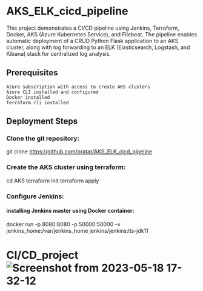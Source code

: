 # AKS_ELK_cicd_pipeline

This project demonstrates a CI/CD pipeline using Jenkins, Terraform, Docker, AKS (Azure Kubernetes Service), and Filebeat. The pipeline enables automatic deployment of a CRUD Python Flask application to an AKS cluster, along with log forwarding to an ELK (Elasticsearch, Logstash, and Kibana) stack for centralized log analysis.

## Prerequisites

    Azure subscription with access to create AKS clusters
    Azure CLI installed and configured
    Docker installed
    Terraform cli installed

## Deployment Steps
### Clone the git repository:
   git clone https://github.com/oratar/AKS_ELK_cicd_pipeline

### Create the AKS cluster using terraform:
   cd AKS
   terraform init 
   terraform apply 

### Configure Jenkins:
#### installing Jenkins master using Docker container:
   docker run -p 8080:8080 -p 50000:50000 -v jenkins_home:/var/jenkins_home jenkins/jenkins:lts-jdk11

# CI/CD_project![Screenshot from 2023-05-18 17-32-12](https://github.com/oratar/mix_project_repo/assets/121873526/8c97e5e0-c98a-4513-994b-aba2dbe23c36)
